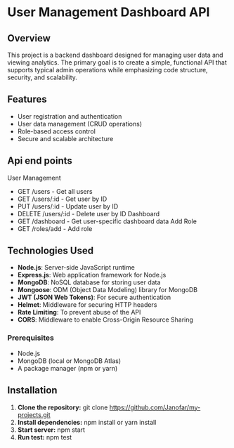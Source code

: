 # User Management Dashboard API

## Overview
This project is a backend dashboard designed for managing user data and viewing analytics. The primary goal is to create a simple, functional API that supports typical admin operations while emphasizing code structure, security, and scalability.

## Features
- User registration and authentication
- User data management (CRUD operations)
- Role-based access control
- Secure and scalable architecture

## Api end points
User Management
- GET /users - Get all users
- GET /users/:id - Get user by ID
- PUT /users/:id - Update user by ID
- DELETE /users/:id - Delete user by ID
Dashboard
- GET /dashboard - Get user-specific dashboard data
Add Role
- GET /roles/add - Add role 

## Technologies Used
- **Node.js**: Server-side JavaScript runtime
- **Express.js**: Web application framework for Node.js
- **MongoDB**: NoSQL database for storing user data
- **Mongoose**: ODM (Object Data Modeling) library for MongoDB
- **JWT (JSON Web Tokens)**: For secure authentication
- **Helmet**: Middleware for securing HTTP headers
- **Rate Limiting**: To prevent abuse of the API
- **CORS**: Middleware to enable Cross-Origin Resource Sharing

### Prerequisites
- Node.js
- MongoDB (local or MongoDB Atlas)
- A package manager (npm or yarn)

## Installation
1. **Clone the repository:**
   git clone https://github.com/Janofar/my-projects.git
2. **Install dependencies:**
   npm install or yarn install
3. **Start server:**
   npm start 
4. **Run test:**
   npm test